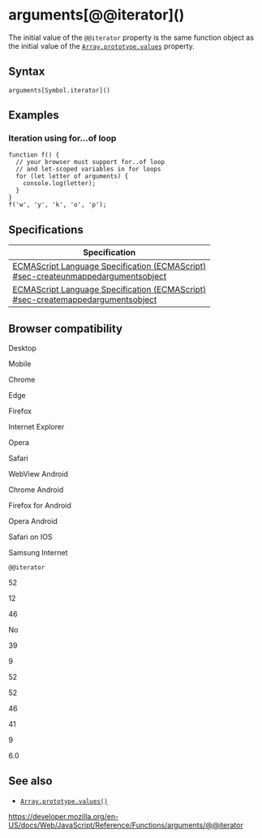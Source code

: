 arguments\[@@iterator\]()
=========================

The initial value of the `@@iterator` property is the same function object as the initial value of the [`Array.prototype.values`](../../global_objects/array/values) property.

Syntax
------

    arguments[Symbol.iterator]()

Examples
--------

### Iteration using for...of loop

    function f() {
      // your browser must support for..of loop
      // and let-scoped variables in for loops
      for (let letter of arguments) {
        console.log(letter);
      }
    }
    f('w', 'y', 'k', 'o', 'p');

Specifications
--------------

<table><thead><tr class="header"><th>Specification</th></tr></thead><tbody><tr class="odd"><td><a href="https://tc39.es/ecma262/#sec-createunmappedargumentsobject">ECMAScript Language Specification (ECMAScript)<br />
<span class="small">#sec-createunmappedargumentsobject</span></a></td></tr><tr class="even"><td><a href="https://tc39.es/ecma262/#sec-createmappedargumentsobject">ECMAScript Language Specification (ECMAScript)<br />
<span class="small">#sec-createmappedargumentsobject</span></a></td></tr></tbody></table>

Browser compatibility
---------------------

Desktop

Mobile

Chrome

Edge

Firefox

Internet Explorer

Opera

Safari

WebView Android

Chrome Android

Firefox for Android

Opera Android

Safari on IOS

Samsung Internet

`@@iterator`

52

12

46

No

39

9

52

52

46

41

9

6.0

See also
--------

-   [`Array.prototype.values()`](../../global_objects/array/values)

<a href="https://developer.mozilla.org/en-US/docs/Web/JavaScript/Reference/Functions/arguments/@@iterator" class="_attribution-link">https://developer.mozilla.org/en-US/docs/Web/JavaScript/Reference/Functions/arguments/@@iterator</a>
